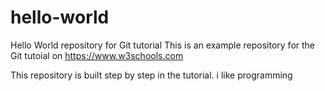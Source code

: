 # hello-world
Hello World repository for Git tutorial
This is an example repository for the Git tutoial on https://www.w3schools.com

This repository is built step by step in the tutorial.
i like programming
